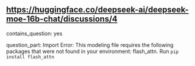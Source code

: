 ## https://huggingface.co/deepseek-ai/deepseek-moe-16b-chat/discussions/4

contains_question: yes

question_part: Import Error: This modeling file requires the following packages that were not found in your environment: flash_attn. Run `pip install flash_attn`